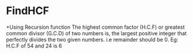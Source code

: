# FindHCF
+Using Recursion function
The highest common factor (H.C.F) or greatest common divisor (G.C.D) of two numbers is, the largest positive integer that perfectly divides the two given numbers.
i.e remainder should be 0.
Eg: 
H.C.F of 54 and 24 is 6
